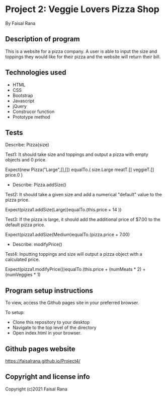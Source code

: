 # Project 2: Veggie Lovers Pizza Shop

By Faisal Rana

## Description of program
This is a website for a pizza company. A user is able to input the size and toppings they would like for their pizza and the website will return their bill.  

## Technologies used
- HTML
- CSS
- Bootstrap
- Javascript
- jQuery
- Construcor function
- Prototype method

## Tests

Describe: Pizza(size)

Test1: It should take size and toppings and output a pizza with empty objects and 0 price.

Expect(new Pizza("Large",[],[])
equalTo.(
size.Large
meatT.[]
veggieT.[]
price.0
)

- Describe: Pizza.addSize()

Test2: It should take a given size and add a numerical "default" value to the pizza price.

Expect(pizza1.addSize(Large))equalTo.(this.price + 14 ))

Test3: If the pizza is large, it should add the additional price of $7.00 to the default pizza price.

Expect(pizza1.addSize(Medium)equalTo.(pizza.price + 7.00)

- Describe: modifyPrice()

Test4: Inputting toppings and size will output a pizza object with a calculated price.

Expect(pizza1.modifyPrice())equalTo.(this.price + (numMeats * 2) + (numVeggies * 1)



## Program setup instructions
To view, access the Github pages site in your preferred browser. 

To setup:
- Clone this repository to your desktop
- Navigate to the top level of the directory
- Open index.html in your browser. 

## Github pages website
https://faisalrana.github.io/Project4/

## Copyright and license info

Copyright (c)2021 Faisal Rana

 
